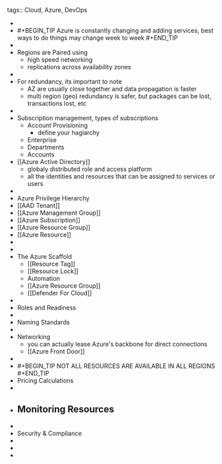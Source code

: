 tags:: Cloud, Azure, DevOps

-
- #+BEGIN_TIP
  Azure is constantly changing and adding services, best ways to do things may change week to week
  #+END_TIP
-
- Regions are Paired using
	- high speed networking
	- replications across availability zones
-
- For redundancy, its important to note
	- AZ are usually close together and data propagation is faster
	- multi region (geo) redundancy is safer, but packages can be lost, transactions lost, etc
-
- Subscription management, types of subscriptions
	- Account Provisioning
		- define your hagiarchy
	- Enterprise
	- Departments
	- Accounts
- [[Azure Active Directory]]
	- globaly distributed role and access platform
	- all the identities and resources that can be assigned to services or users
-
- Azure Privilege Hierarchy
- [[AAD Tenant]]
- [[Azure Management Group]]
- [[Azure Subscription]]
- [[Azure Resource Group]]
- [[Azure Resource]]
-
-
- The Azure Scaffold
	- [[Resource Tag]]
	- [[Resource Lock]]
	- Automation
	- [[Azure Resource Group]]
	- [[Defender For Cloud]]
-
- Roles and Readiness
-
- Naming Standards
-
- Networking
	- you can actually lease Azure's backbone for direct connections
	- [[Azure Front Door]]
-
- #+BEGIN_TIP
  NOT ALL RESOURCES ARE AVAILABLE IN ALL REGIONS
  #+END_TIP
- Pricing Calculations
-
- Monitoring Resources
	-
-
- Security & Compliance
-
-
-